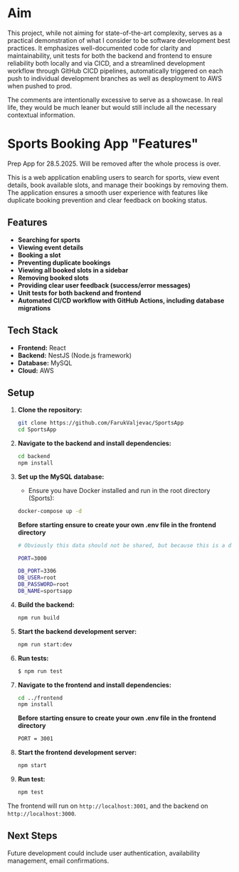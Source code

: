 # Aim

This project, while not aiming for state-of-the-art complexity, serves as a practical demonstration of what I consider to be software development best practices. It emphasizes well-documented code for clarity and maintainability, unit tests for both the backend and frontend to ensure reliability both locally and via CICD, and a streamlined development workflow through GitHub CICD pipelines, automatically triggered on each push to individual development branches as well as desployment to AWS when pushed to prod.

The comments are intentionally excessive to serve as a showcase. In real life, they would be much leaner but would still include all the necessary contextual information.

# Sports Booking App "Features"

Prep App for 28.5.2025. Will be removed after the whole process is over.

This is a web application enabling users to search for sports, view event details, book available slots, and manage their bookings by removing them. The application ensures a smooth user experience with features like duplicate booking prevention and clear feedback on booking status.

## Features

- **Searching for sports**
- **Viewing event details**
- **Booking a slot**
- **Preventing duplicate bookings**
- **Viewing all booked slots in a sidebar**
- **Removing booked slots**
- **Providing clear user feedback (success/error messages)**
- **Unit tests for both backend and frontend**
- **Automated CI/CD workflow with GitHub Actions, including database migrations**

## Tech Stack

- **Frontend:** React
- **Backend:** NestJS (Node.js framework)
- **Database:** MySQL
- **Cloud:** AWS

## Setup

1.  **Clone the repository:**

    ```bash
    git clone https://github.com/FarukValjevac/SportsApp
    cd SportsApp
    ```

2.  **Navigate to the backend and install dependencies:**

    ```bash
    cd backend
    npm install
    ```

3.  **Set up the MySQL database:**

    - Ensure you have Docker installed and run in the root directory (Sports):

    ```bash
    docker-compose up -d
    ```

    **Before starting ensure to create your own .env file in the frontend directory**

    ```bash
    # Obviously this data should not be shared, but because this is a demo I will provide what I have used. Feel free to use any values that suits you.

    PORT=3000

    DB_PORT=3306
    DB_USER=root
    DB_PASSWORD=root
    DB_NAME=sportsapp
    ```

4.  **Build the backend:**

    ```bash
    npm run build
    ```

5.  **Start the backend development server:**

    ```bash
    npm run start:dev
    ```

6.  **Run tests:**

    ```bash
    $ npm run test
    ```

7.  **Navigate to the frontend and install dependencies:**

    ```bash
    cd ../frontend
    npm install
    ```

    **Before starting ensure to create your own .env file in the frontend directory**

    ```bash
    PORT = 3001
    ```

8.  **Start the frontend development server:**
    ```bash
    npm start
    ```
9.  **Run test:**
    ```bash
    npm test
    ```

The frontend will run on `http://localhost:3001`, and the backend on `http://localhost:3000`.

## Next Steps

Future development could include user authentication, availability management, email confirmations.
